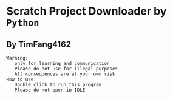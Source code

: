 # Scratch Project Downloader by `Python`  
## By TimFang4162
```
Warning:  
   only for learning and communication  
   Please do not use for illegal purposes  
   All consequences are at your own risk  
How to use:  
   Double click to run this program  
   Please do not open in IDLE  
```